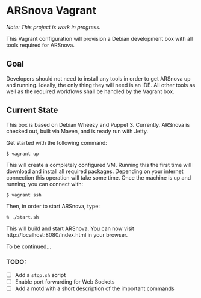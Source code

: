 # ARSnova Vagrant

*Note: This project is work in progress.*

This Vagrant configuration will provision a Debian development box with all tools required for ARSnova.

## Goal

Developers should not need to install any tools in order to get ARSnova up and running. Ideally, the only thing they will need is an IDE. All other tools as well as the required workflows shall be handled by the Vagrant box.

## Current State

This box is based on Debian Wheezy and Puppet 3. Currently, ARSnova is checked out, built via Maven, and is ready run with Jetty.

Get started with the following command:

	$ vagrant up

This will create a completely configured VM. Running this the first time will download and install all required packages.  Depending on your internet connection this operation will take some time. Once the machine is up and running, you can connect with:

	$ vagrant ssh

Then, in order to start ARSnova, type:

	% ./start.sh

This will build and start ARSnova. You can now visit http://localhost:8080/index.html in your browser.

To be continued...

### TODO:

- [ ] Add a `stop.sh` script
- [ ] Enable port forwarding for Web Sockets
- [ ] Add a motd with a short description of the important commands
